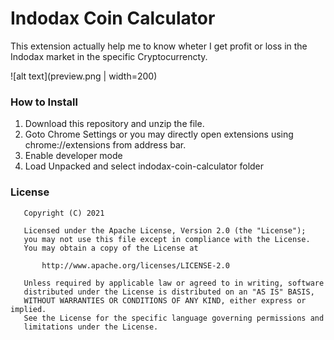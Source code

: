 # Indodax Coin Calculator
This extension actually help me to know wheter I get profit or loss in the Indodax market in the specific Cryptocurrencty.

![alt text](preview.png | width=200)

### How to Install
1. Download this repository and unzip the file.
2. Goto Chrome Settings or you may directly open extensions using chrome://extensions from address bar.
3. Enable developer mode
4. Load Unpacked and select indodax-coin-calculator folder

### License
```
   Copyright (C) 2021

   Licensed under the Apache License, Version 2.0 (the "License");
   you may not use this file except in compliance with the License.
   You may obtain a copy of the License at

       http://www.apache.org/licenses/LICENSE-2.0

   Unless required by applicable law or agreed to in writing, software
   distributed under the License is distributed on an "AS IS" BASIS,
   WITHOUT WARRANTIES OR CONDITIONS OF ANY KIND, either express or implied.
   See the License for the specific language governing permissions and
   limitations under the License.
```
